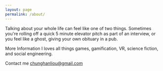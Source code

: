 ```yaml
---
layout: page
permalink: /about/
---
```


Talking about your whole life can feel like one of two things. Sometimes you're rolling off a quick 5 minute elevator pitch as part of an interview, or you feel like a ghost, giving your own obituary in a pub.

More Information
I loves all things games, gamification, VR, science fiction, and social engineering.

Contact me
chunghanliou@gmail.com
